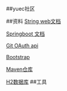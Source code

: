 ##yuec社区

##资料
[String web文档](https://spring.io/guides/gs/serving-web-content/)

[Springboot 文档](https://docs.spring.io/spring-boot/docs/2.0.0.M3/reference/htmlsingle/#boot-documentation)

[Git OAuth api](https://developer.github.com/apps/)

[Bootstrap](https://v3.bootcss.com/getting-started/)

[Maven仓库](https://mvnrepository.com/search?q=)

[H2数据库](http://www.h2database.com/html/quickstart.html)
##工具
